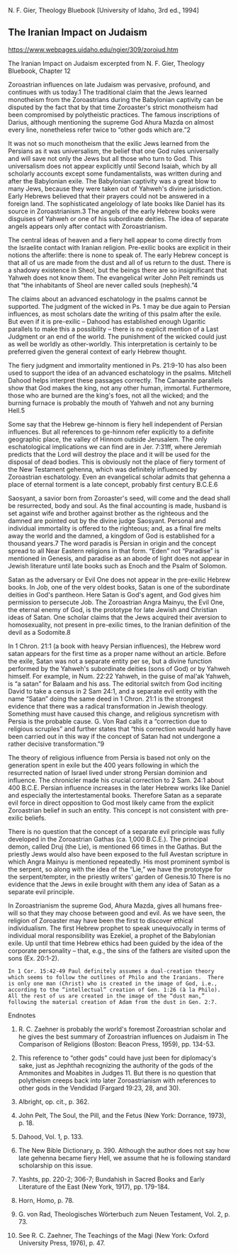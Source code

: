 N. F. Gier, Theology Bluebook [University of Idaho, 3rd ed., 1994]




## The Iranian Impact on Judaism

https://www.webpages.uidaho.edu/ngier/309/zorojud.htm

The Iranian Impact on Judaism
excerpted from N. F. Gier, Theology Bluebook, Chapter 12

Zoroastrian influences on late Judaism was pervasive, profound, and continues with us today.1 The traditional claim that the Jews learned monotheism from the Zoroastrians during the Babylonian captivity can be disputed by the fact that by that time Zoroaster's strict monotheism had been compromised by polytheistic practices. The famous inscriptions of Darius, although mentioning the supreme God Ahura Mazda on almost every line, nonetheless refer twice to “other gods which are.”2 

It was not so much monotheism that the exilic Jews learned from the Persians as it was universalism, the belief that one God rules universally and will save not only the Jews but all those who turn to God.  This universalism does not appear explicitly until Second Isaiah, which by all scholarly accounts except some fundamentalists, was written during and after the Babylonian exile.  The Babylonian captivity was a great blow to many Jews, because they were taken out of Yahweh's divine jurisdiction.  Early Hebrews believed that their prayers could not be answered in a foreign land.  The sophisticated angelology of late books like Daniel has its source in Zoroastrianism.3  The angels of the early Hebrew books were disguises of Yahweh or one of his subordinate deities.  The idea of separate angels appears only after contact with Zoroastrianism.

The central ideas of heaven and a fiery hell appear to come directly from the Israelite contact with Iranian religion.  Pre-exilic books are explicit in their notions the afterlife:  there is none to speak of. The early Hebrew concept is that all of us are made from the dust and all of us return to the dust. There is a shadowy existence in Sheol, but the beings there are so insignificant that Yahweh does not know them. The evangelical writer John Pelt reminds us that “the inhabitants of Sheol are never called souls (nephesh).”4

The claims about an advanced eschatology in the psalms cannot be supported.  The judgment of the wicked in Ps. 1 may be due again to Persian influences, as most scholars date the writing of this psalm after the exile.  But even if it is pre-exilic – Dahood has established enough Ugaritic parallels to make this a possibility – there is no explicit mention of a Last Judgment or an end of the world.  The punishment of the wicked could just as well be worldly as other-worldly.  This interpretation is certainly to be preferred given the general context of early Hebrew thought. 

The fiery judgment and immortality mentioned in Ps. 21:9-10 has also been used to support the idea of an advanced eschatology in the psalms.  Mitchell Dahood helps interpret these passages correctly.  The Canaanite parallels show that God makes the king, not any other human, immortal.  Furthermore, those who are burned are the king's foes, not all the wicked; and the burning furnace is probably the mouth of Yahweh and not any burning Hell.5

Some say that the Hebrew ge-hinnom is fiery hell independent of Persian influences.  But all references to ge-hinnom refer explicitly to a definite geographic place, the valley of Hinnom outside Jerusalem.  The only eschatological implications we can find are in Jer. 7:31ff, where Jeremiah predicts that the Lord will destroy the place and it will be used for the disposal of dead bodies.  This is obviously not the place of fiery torment of the New Testament gehenna, which was definitely influenced by Zoroastrian eschatology.  Even an evangelical scholar admits that gehenna a place of eternal torment is a late concept, probably first century B.C.E.6

Saosyant, a savior born from Zoroaster's seed, will come and the dead shall be resurrected, body and soul.  As the final accounting is made, husband is set against wife and brother against brother as the righteous and the damned are pointed out by the divine judge Saosyant.  Personal and individual immortality is offered to the righteous; and, as a final fire melts away the world and the damned, a kingdom of God is established for a thousand years.7 The word paradis is Persian in origin and the concept spread to all Near Eastern religions in that form.  “Eden” not “Paradise” is mentioned in Genesis, and paradise as an abode of light does not appear in Jewish literature until late books such as Enoch and the Psalm of Solomon.

Satan as the adversary or Evil One does not appear in the pre-exilic Hebrew books.  In Job, one of the very oldest books, Satan is one of the subordinate deities in God's pantheon.  Here Satan is God's agent, and God gives him permission to persecute Job.  The Zoroastrian Angra Mainyu, the Evil One, the eternal enemy of God, is the prototype for late Jewish and Christian ideas of Satan.  One scholar claims that the Jews acquired their aversion to homosexuality, not present in pre-exilic times, to the Iranian definition of the devil as a Sodomite.8

   In 1 Chron. 21:1 (a book with heavy Persian influences), the Hebrew word satan appears for the first time as a proper name without an article.  Before the exile, Satan was not a separate entity per se, but a divine function performed by the Yahweh's subordinate deities (sons of God) or by Yahweh himself.  For example, in Num.  22:22 Yahweh, in the guise of mal'ak Yahweh, is “a satan” for Balaam and his ass.  The editorial switch from God inciting David to take a census in 2 Sam 24:1, and a separate evil entity with the name “Satan” doing the same deed in 1 Chron. 21:1 is the strongest evidence that there was a radical transformation in Jewish theology.  Something must have caused this change, and religious syncretism with Persia is the probable cause.  G. Von Rad calls it a “correction due to religious scruples” and further states that “this correction would hardly have been carried out in this way if the concept of Satan had not undergone a rather decisive transformation.”9

The theory of religious influence from Persia is based not only on the generation spent in exile but the 400 years following in which the resurrected nation of Israel lived under strong Persian dominion and influence.  The chronicler made his crucial correction to 2 Sam. 24:1 about 400 B.C.E.  Persian influence increases in the later Hebrew works like Daniel and especially the intertestamental books.  Therefore Satan as a separate evil force in direct opposition to God most likely came from the explicit Zoroastrian belief in such an entity.  This concept is not consistent with pre-exilic beliefs.

   There is no question that the concept of a separate evil principle was fully developed in the Zoroastrian Gathas (ca. 1,000 B.C.E.).  The principal demon, called Druj (the Lie), is mentioned 66 times in the Gathas.  But the priestly Jews would also have been exposed to the full Avestan scripture in which Angra Mainyu is mentioned repeatedly.  His most prominent symbol is the serpent, so along with the idea of the “Lie,” we have the prototype for the serpent/tempter, in the priestly writers' garden of Genesis.10 There is no evidence that the Jews in exile brought with them any idea of Satan as a separate evil principle.

   In Zoroastrianism the supreme God, Ahura Mazda, gives all humans free-will so that they may choose between good and evil.  As we have seen, the religion of Zoroaster may have been the first to discover ethical individualism.  The first Hebrew prophet to speak unequivocally in terms of individual moral responsibility was Ezekiel, a prophet of the Babylonian exile.  Up until that time Hebrew ethics had been guided by the idea of the corporate personality – that, e.g., the sins of the fathers are visited upon the sons (Ex. 20:1-2).

    In 1 Cor. 15:42-49 Paul definitely assumes a dual-creation theory which seems to follow the outlines of Philo and the Iranians.  There is only one man (Christ) who is created in the image of God, i.e., according to the “intellectual” creation of Gen. 1:26 (à la Philo).  All the rest of us are created in the image of the “dust man,” following the material creation of Adam from the dust in Gen. 2:7.

Endnotes

1. R. C. Zaehner is probably the world's foremost Zoroastrian scholar and he gives the best summary of Zoroastrian influences on Judaism in The Comparison of Religions (Boston: Beacon Press, 1959), pp. 134-53. 

2. This reference to “other gods” could have just been for diplomacy's sake, just as Jephthah recognizing the authority of the gods of the Ammonites and Moabites in Judges 11. But there is no question that polytheism creeps back into later Zoroastrianism with references to other gods in the Vendidad (Fargard 19:23, 28, and 30). 

3. Albright, op. cit., p. 362. 

4. John Pelt, The Soul, the Pill, and the Fetus (New York:  Dorrance, 1973), p. 18. 

5. Dahood, Vol. 1, p. 133. 

6. The New Bible Dictionary, p. 390. Although the author does not say how late gehenna became fiery Hell, we assume that he is following standard scholarship on this issue. 

7. Yashts, pp. 220-2; 306-7; Bundahish in Sacred Books and Early Literature of the East (New York, 1917), pp. 179-184. 

8. Horn, Homo, p. 78. 

9. G. von Rad, Theologisches Wörterbuch zum Neuen Testament, Vol. 2, p. 73. 

10. See R. C. Zaehner, The Teachings of the Magi (New York: Oxford University Press, 1976), p. 47.

 